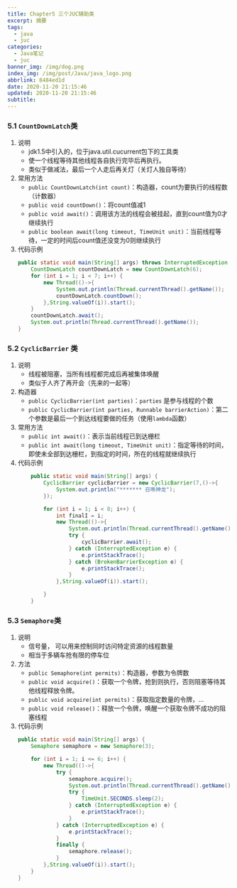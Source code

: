 ```yaml
---
title: Chapter5 三个JUC辅助类
excerpt: 摘要
tags:
  - java
  - juc
categories:
  - Java笔记
  - juc
banner_img: /img/dog.png
index_img: /img/post/Java/java_logo.png
abbrlink: 8484ed1d
date: 2020-11-20 21:15:46
updated: 2020-11-20 21:15:46
subtitle:
---
```

### 5.1 `CountDownLatch`类
1. 说明  
    * jdk1.5中引入的，位于java.util.cucurrent包下的工具类
    * 使一个线程等待其他线程各自执行完毕后再执行。
    * 类似于做减法，最后一个人走后再关灯（关灯人独自等待）
2. 常用方法
    * `public CountDownLatch(int count)`：构造器，count为要执行的线程数（计数器）
    * `public void countDown()`：将count值减1
    * `public void await()`：调用该方法的线程会被挂起，直到count值为0才继续执行
    * `public boolean await(long timeout, TimeUnit unit)`：当前线程等待，一定的时间后count值还没变为0则继续执行
3. 代码示例
    ```java
    public static void main(String[] args) throws InterruptedException {
        CountDownLatch countDownLatch = new CountDownLatch(6);
        for (int i = 1; i < 7; i++) {
            new Thread(()->{
                System.out.println(Thread.currentThread().getName());
                countDownLatch.countDown();
            },String.valueOf(i)).start();
        }
        countDownLatch.await();
        System.out.println(Thread.currentThread().getName());
    }
    ```

### 5.2 `CyclicBarrier` 类
1. 说明
    * 线程被阻塞，当所有线程都完成后再被集体唤醒
    * 类似于人齐了再开会（先来的一起等）
2. 构造器
    * `public CyclicBarrier(int parties)`：`parties` 是参与线程的个数
    * `public CyclicBarrier(int parties, Runnable barrierAction)`：第二个参数是最后一个到达线程要做的任务（使用`lambda`函数）
3. 常用方法
    * `public int await()`：表示当前线程已到达栅栏
    * `public int await(long timeout, TimeUnit unit)`：指定等待的时间，即使未全部到达栅栏，到指定的时间，所在的线程就继续执行
3. 代码示例
    ```java
        public static void main(String[] args) {
            CyclicBarrier cyclicBarrier = new CyclicBarrier(7,()->{
                System.out.println("******* 召唤神龙");
            });

            for (int i = 1; i < 8; i++) {
                int finalI = i;
                new Thread(()->{
                    System.out.println(Thread.currentThread().getName()+" 收集到第 "+ finalI +" 颗龙珠");
                    try {
                        cyclicBarrier.await();
                    } catch (InterruptedException e) {
                        e.printStackTrace();
                    } catch (BrokenBarrierException e) {
                        e.printStackTrace();
                    }
                },String.valueOf(i)).start();

            }
        }
    ```

### 5.3 `Semaphore`类
1. 说明
    * 信号量， 可以用来控制同时访问特定资源的线程数量
    * 相当于多辆车抢有限的停车位
2. 方法
    * `public Semaphore(int permits)`：构造器，参数为令牌数
    * `public void acquire()`：获取一个令牌，抢到则执行，否则阻塞等待其他线程释放令牌。
    * `public void acquire(int permits)`：获取指定数量的令牌，...
    * `public void release()`：释放一个令牌，唤醒一个获取令牌不成功的阻塞线程
3. 代码示例
    ```java
    public static void main(String[] args) {
        Semaphore semaphore = new Semaphore(3);

        for (int i = 1; i <= 6; i++) {
            new Thread(()->{
                try {
                    semaphore.acquire();
                    System.out.println(Thread.currentThread().getName()+"\t抢到了车位");
                    try {
                        TimeUnit.SECONDS.sleep(2);
                    } catch (InterruptedException e) {
                        e.printStackTrace();
                    }
                } catch (InterruptedException e) {
                    e.printStackTrace();
                }
                finally {
                    semaphore.release();
                }
            },String.valueOf(i)).start();
        }
    }
    ```